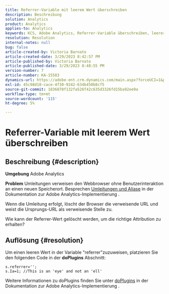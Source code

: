 ```yaml
---
title: Referrer-Variable mit leerem Wert überschreiben
description: Beschreibung
solution: Analytics
product: Analytics
applies-to: Analytics
keywords: KCS, Adobe Analytics, Referrer-Variable überschreiben, leerer Wert
resolution: Resolution
internal-notes: null
bug: false
article-created-by: Victoria Barnato
article-created-date: 3/29/2023 8:42:57 PM
article-published-by: Victoria Barnato
article-published-date: 3/29/2023 8:48:55 PM
version-number: 7
article-number: KA-15583
dynamics-url: https://adobe-ent.crm.dynamics.com/main.aspx?forceUCI=1&pagetype=entityrecord&etn=knowledgearticle&id=60f6c843-72ce-ed11-b597-6045bd006268
exl-id: 45c98d10-cace-4f30-9242-634b450b8cf5
source-git-commit: 1836870f132fa526f42c635d3326fd15ba92ee9a
workflow-type: tm+mt
source-wordcount: '115'
ht-degree: 5%

---
```


# Referrer-Variable mit leerem Wert überschreiben

## Beschreibung {#description}


<b>Umgebung</b>
Adobe Analytics

<b>Problem</b>
Umleitungen verweisen den Webbrowser ohne Benutzerinteraktion an einen neuen Speicherort. Besprechen [Umleitungen und Aliase](https://experienceleague.adobe.com/docs/analytics/technotes/redirects.html) in der Dokumentation zur Adobe Analytics-Implementierung .

Wenn die Umleitung erfolgt, löscht der Browser die verweisende URL und weist die Ursprungs-URL als verweisende Stelle zu.

Wie kann der Referrer-Wert gelöscht werden, um die richtige Attribution zu erhalten?


## Auflösung {#resolution}


Um einen leeren Wert in der Variable &quot;referrer&quot;zuzuweisen, platzieren Sie den folgenden Code in der <b>doPlugins</b> Abschnitt:


```
s.referrer='';
s.Ia=1; //This is an 'eye' and not an 'ell'
```


Weitere Informationen zu doPlugins finden Sie unter [doPlugins](https://experienceleague.adobe.com/docs/analytics/implementation/vars/functions/doplugins.html) in der Dokumentation zur Adobe Analytics-Implementierung .
